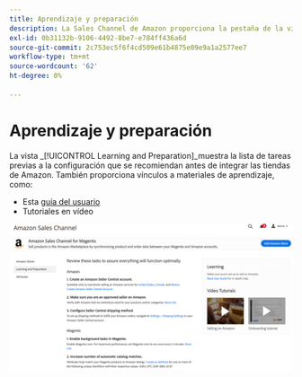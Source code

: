 ```yaml
---
title: Aprendizaje y preparación
description: La Sales Channel de Amazon proporciona la pestaña de la vista Aprendizaje y Preparación para facilitar el acceso a una lista de tareas de configuración y recursos informativos.
exl-id: 0b31132b-9106-4492-8be7-e784ff436a6d
source-git-commit: 2c753ec5f6f4cd509e61b4875e09e9a1a2577ee7
workflow-type: tm+mt
source-wordcount: '62'
ht-degree: 0%

---
```


# Aprendizaje y preparación

La vista _[!UICONTROL Learning and Preparation]_muestra la lista de tareas previas a la configuración que se recomiendan antes de integrar las tiendas de Amazon. También proporciona vínculos a materiales de aprendizaje, como:

- Esta [guía del usuario](./overview.md)
- Tutoriales en vídeo

![Vista de aprendizaje y preparación](assets/learning-preparation.png)
